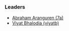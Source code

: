 ### Leaders
* [Abraham Aranguren (7a)](mailto:abraham.aranguren@owasp.org)
* [Viyat Bhalodia (viyatb)](mailto:viyat.bhalodia@owasp.org)

